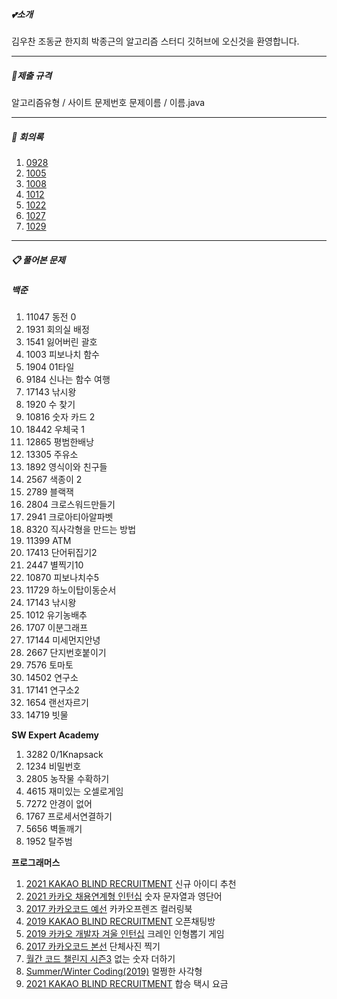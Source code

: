 ##### 💕소개
김우찬 조동균 한지희 박종근의 알고리즘 스터디 깃허브에 오신것을 환영합니다. 
<hr>

##### 📌제출 규격

알고리즘유형 / 사이트 문제번호 문제이름 / 이름.java

<hr>

##### 📖 회의록

1. [0928](https://github.com/SSAFY6-SEOUL13-RUNAWAY/AlogrithmStudy/blob/main/Minutes%20of%20Meeting/2021_09_28.md)
2. [1005](https://github.com/SSAFY6-SEOUL13-RUNAWAY/AlogrithmStudy/blob/main/Minutes%20of%20Meeting/2021_10_05.md)
3. [1008](https://github.com/SSAFY6-SEOUL13-RUNAWAY/AlogrithmStudy/blob/main/Minutes%20of%20Meeting/2021_10_08.md)
4. [1012](https://github.com/SSAFY6-SEOUL13-RUNAWAY/AlogrithmStudy/blob/main/Minutes%20of%20Meeting/2021_10_12.md)
5. [1022](https://github.com/SSAFY6-SEOUL13-RUNAWAY/AlogrithmStudy/blob/main/Minutes%20of%20Meeting/2021_10_22.md)
6. [1027](https://github.com/SSAFY6-SEOUL13-RUNAWAY/AlogrithmStudy/blob/main/Minutes%20of%20Meeting/2021_10_27.md)
7. [1029](https://github.com/SSAFY6-SEOUL13-RUNAWAY/AlogrithmStudy/blob/main/Minutes%20of%20Meeting/2021_10_29.md)

<hr>

##### 📋 풀어본 문제

##### **백준**

1. 11047 동전 0
2. 1931 회의실 배정
3. 1541 잃어버린 괄호
4. 1003 피보나치 함수
5. 1904 01타일
6. 9184 신나는 함수 여행
7. 17143 낚시왕
8. 1920 수 찾기
9. 10816 숫자 카드 2
10. 18442 우체국 1
11. 12865 평범한배낭
12. 13305 주유소
13. 1892 영식이와 친구들
14. 2567 색종이 2
15. 2789 블랙잭
16. 2804 크로스워드만들기
17. 2941 크로아티아알파벳
18. 8320 직사각형을 만드는 방법
19. 11399 ATM
20. 17413 단어뒤집기2
21. 2447 별찍기10
22. 10870 피보나치수5
23. 11729 하노이탑이동순서
24. 17143 낚시왕
25. 1012 유기농배추
26. 1707 이분그래프
27. 17144 미세먼지안녕
28. 2667 단지번호붙이기
29. 7576 토마토
30. 14502 연구소
31. 17141 연구소2
32. 1654 랜선자르기
33. 14719 빗물



**SW Expert Academy**

1. 3282 0/1Knapsack
2. 1234 비밀번호
3. 2805 농작물 수확하기
4. 4615 재미있는 오셀로게임
5. 7272 안경이 없어
6. 1767 프로세서연결하기
7. 5656 벽돌깨기
8. 1952 탈주범



**프로그래머스**

1. [2021 KAKAO BLIND RECRUITMENT](https://programmers.co.kr/learn/challenges)  신규 아이디 추천
2. [2021 카카오 채용연계형 인턴십](https://programmers.co.kr/learn/challenges) 숫자 문자열과 영단어
3. [2017 카카오코드 예선](https://programmers.co.kr/learn/challenges) 카카오프렌즈 컬러링북
4. [2019 KAKAO BLIND RECRUITMENT](https://programmers.co.kr/learn/challenges) 오픈채팅방
5. [2019 카카오 개발자 겨울 인턴십](https://programmers.co.kr/learn/challenges) 크레인 인형뽑기 게임
6. [2017 카카오코드 본선](https://programmers.co.kr/learn/challenges) 단체사진 찍기
7. [월간 코드 챌린지 시즌3](https://programmers.co.kr/learn/challenges) 없는 숫자 더하기
8. [Summer/Winter Coding(2019)](https://programmers.co.kr/learn/challenges) 멀쩡한 사각형
9. [2021 KAKAO BLIND RECRUITMENT](https://programmers.co.kr/learn/challenges) 합승 택시 요금

